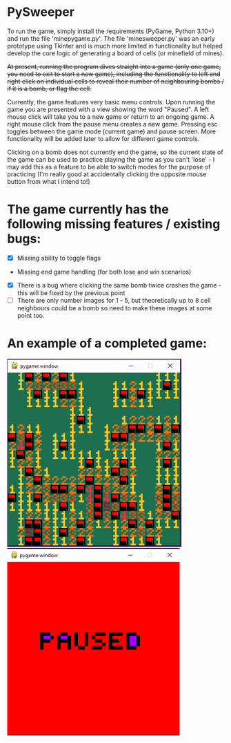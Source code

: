 # PySweeper

To run the game, simply install the requirements (PyGame, Python 3.10+) and run the file 'minepygame.py'. The file 'minesweeper.py' was an early prototype using Tkinter and is much more limited in functionality but helped develop the core logic of generating a board of cells (or minefield of mines).

~~At present, running the program dives straight into a game (only one game, you need to exit to start a new game), including the functionality to left and right click on individual cells to reveal their number of neighbouring bombs / if it is a bomb, or flag the cell.~~

Currently, the game features very basic menu controls. Upon running the game you are presented with a view showing the word "Paused". 
A left mouse click will take you to a new game or return to an ongoing game. A right mouse click from the pause menu creates a new game.
Pressing esc toggles between the game mode (current game) and pause screen. More functionality will be added later to allow for different game controls.

Clicking on a bomb does not currently end the game, so the current state of the game can be used to practice playing the game as you can't 'lose' - I may add this as a feature to be able to switch modes for the purpose of practicing (I'm really good at accidentally clicking the opposite mouse button from what I intend to!)

# The game currently has the following missing features / existing bugs:

- [x] Missing ability to toggle flags
- Missing end game handling (for both lose and win scenarios)
- [x] There is a bug where clicking the same bomb twice crashes the game - this will be fixed by the previous point
- [ ] There are only number images for 1 - 5, but theoretically up to 8 cell neighbours could be a bomb so need to make these images at some point too.

# An example of a completed game:

![A completed game](/documentation/a_completed_game.PNG)
![A paused game](/documentation/a_paused_game.PNG)
